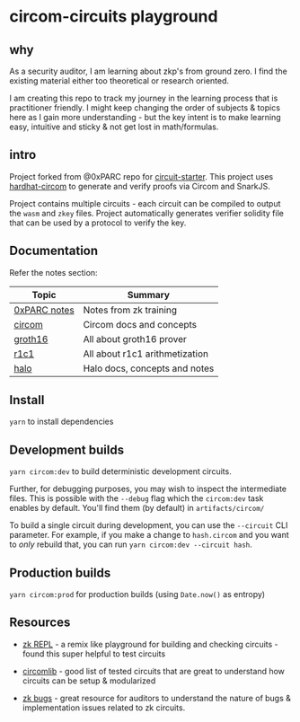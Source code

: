 # circom-circuits playground

## why
As a security auditor, I am learning about zkp's from ground zero. I find the existing material either too theoretical or research oriented.

I am creating this repo to track my journey in the learning process that is practitioner friendly. I might keep changing the order of subjects & topics here as I gain more understanding - but the key intent is to make learning easy, intuitive and sticky & not get lost in math/formulas.


## intro
Project forked from @0xPARC repo for [circuit-starter](https://github.com/0xPARC/circom-starter). This project uses [hardhat-circom](https://github.com/projectsophon/hardhat-circom) to generate and verify proofs via Circom and SnarkJS.

Project contains multiple circuits - each circuit can be compiled to output the `wasm` and `zkey` files. Project automatically generates verifier solidity file that can be used by a protocol to verify the key.

## Documentation
Refer the notes section:

| Topic | Summary |
|-----|-----------|
| [0xPARC notes](./notes/oxparc-notes.md)   | Notes from zk training         |   
| [circom](./notes/circom.md)     | Circom docs and concepts         |
| [groth16](./notes/groth16.md)   | All about groth16 prover         |
| [r1c1](./notes/r1c1.md)         | All about r1c1 arithmetization         |
| [halo](./notes/halo.md)         | Halo docs, concepts and notes         |


## Install

`yarn` to install dependencies

## Development builds

`yarn circom:dev` to build deterministic development circuits.

Further, for debugging purposes, you may wish to inspect the intermediate files. This is possible with the `--debug` flag which the `circom:dev` task enables by default. You'll find them (by default) in `artifacts/circom/`

To build a single circuit during development, you can use the `--circuit` CLI parameter. For example, if you make a change to `hash.circom` and you want to _only_ rebuild that, you can run `yarn circom:dev --circuit hash`.

## Production builds

`yarn circom:prod` for production builds (using `Date.now()` as entropy)


## Resources

- [zk REPL](https://zkrepl.dev/) - a remix like playground for building and checking circuits - found this super helpful to test circuits

- [circomlib](https://github.com/iden3/circomlib/tree/master/circuits) - good list of tested circuits that are great to understand how circuits can be setup & modularized

- [zk bugs](https://github.com/0xPARC/zk-bug-tracker?tab=readme-ov-file#dark-forest-1) - great resource for auditors to understand the nature of bugs & implementation issues related to zk circuits. 